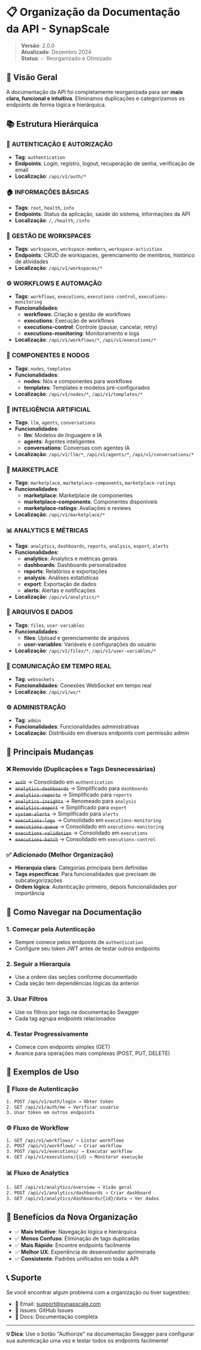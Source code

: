 # 📋 Organização da Documentação da API - SynapScale

> **Versão**: 2.0.0  
> **Atualizado**: Dezembro 2024  
> **Status**: ✅ Reorganizado e Otimizado  

## 🎯 Visão Geral

A documentação da API foi completamente reorganizada para ser **mais clara, funcional e intuitiva**. Eliminamos duplicações e categorizamos os endpoints de forma lógica e hierárquica.

## 📚 Estrutura Hierárquica

### 🔐 **AUTENTICAÇÃO E AUTORIZAÇÃO**
- **Tag**: `authentication`
- **Endpoints**: Login, registro, logout, recuperação de senha, verificação de email
- **Localização**: `/api/v1/auth/*`

### 🏠 **INFORMAÇÕES BÁSICAS**
- **Tags**: `root`, `health`, `info`
- **Endpoints**: Status da aplicação, saúde do sistema, informações da API
- **Localização**: `/`, `/health`, `/info`

### 👥 **GESTÃO DE WORKSPACES**
- **Tags**: `workspaces`, `workspace-members`, `workspace-activities`
- **Endpoints**: CRUD de workspaces, gerenciamento de membros, histórico de atividades
- **Localização**: `/api/v1/workspaces/*`

### ⚙️ **WORKFLOWS E AUTOMAÇÃO**
- **Tags**: `workflows`, `executions`, `executions-control`, `executions-monitoring`
- **Funcionalidades**:
  - **workflows**: Criação e gestão de workflows
  - **executions**: Execução de workflows
  - **executions-control**: Controle (pausar, cancelar, retry)
  - **executions-monitoring**: Monitoramento e logs
- **Localização**: `/api/v1/workflows/*`, `/api/v1/executions/*`

### 🔗 **COMPONENTES E NODOS**
- **Tags**: `nodes`, `templates`
- **Funcionalidades**:
  - **nodes**: Nós e componentes para workflows
  - **templates**: Templates e modelos pré-configurados
- **Localização**: `/api/v1/nodes/*`, `/api/v1/templates/*`

### 🤖 **INTELIGÊNCIA ARTIFICIAL**
- **Tags**: `llm`, `agents`, `conversations`
- **Funcionalidades**:
  - **llm**: Modelos de linguagem e IA
  - **agents**: Agentes inteligentes
  - **conversations**: Conversas com agentes IA
- **Localização**: `/api/v1/llm/*`, `/api/v1/agents/*`, `/api/v1/conversations/*`

### 🛒 **MARKETPLACE**
- **Tags**: `marketplace`, `marketplace-components`, `marketplace-ratings`
- **Funcionalidades**:
  - **marketplace**: Marketplace de componentes
  - **marketplace-components**: Componentes disponíveis
  - **marketplace-ratings**: Avaliações e reviews
- **Localização**: `/api/v1/marketplace/*`

### 📊 **ANALYTICS E MÉTRICAS**
- **Tags**: `analytics`, `dashboards`, `reports`, `analysis`, `export`, `alerts`
- **Funcionalidades**:
  - **analytics**: Analytics e métricas gerais
  - **dashboards**: Dashboards personalizados
  - **reports**: Relatórios e exportações
  - **analysis**: Análises estatísticas
  - **export**: Exportação de dados
  - **alerts**: Alertas e notificações
- **Localização**: `/api/v1/analytics/*`

### 📁 **ARQUIVOS E DADOS**
- **Tags**: `files`, `user-variables`
- **Funcionalidades**:
  - **files**: Upload e gerenciamento de arquivos
  - **user-variables**: Variáveis e configurações do usuário
- **Localização**: `/api/v1/files/*`, `/api/v1/user-variables/*`

### 🔌 **COMUNICAÇÃO EM TEMPO REAL**
- **Tag**: `websockets`
- **Funcionalidades**: Conexões WebSocket em tempo real
- **Localização**: `/api/v1/ws/*`

### ⚙️ **ADMINISTRAÇÃO**
- **Tag**: `admin`
- **Funcionalidades**: Funcionalidades administrativas
- **Localização**: Distribuído em diversos endpoints com permissão admin

## 🔄 Principais Mudanças

### ❌ **Removido** (Duplicações e Tags Desnecessárias)
- ~~`auth`~~ → Consolidado em `authentication`
- ~~`analytics-dashboards`~~ → Simplificado para `dashboards`
- ~~`analytics-reports`~~ → Simplificado para `reports`
- ~~`analytics-insights`~~ → Renomeado para `analysis`
- ~~`analytics-export`~~ → Simplificado para `export`
- ~~`system-alerts`~~ → Simplificado para `alerts`
- ~~`executions-logs`~~ → Consolidado em `executions-monitoring`
- ~~`executions-queue`~~ → Consolidado em `executions-monitoring`
- ~~`executions-validation`~~ → Consolidado em `executions`
- ~~`executions-batch`~~ → Consolidado em `executions-control`

### ✅ **Adicionado** (Melhor Organização)
- **Hierarquia clara**: Categorias principais bem definidas
- **Tags específicas**: Para funcionalidades que precisam de subcategorizações
- **Ordem lógica**: Autenticação primeiro, depois funcionalidades por importância

## 🎯 **Como Navegar na Documentação**

### 1. **Começar pela Autenticação**
- Sempre comece pelos endpoints de `authentication`
- Configure seu token JWT antes de testar outros endpoints

### 2. **Seguir a Hierarquia**
- Use a ordem das seções conforme documentado
- Cada seção tem dependências lógicas da anterior

### 3. **Usar Filtros**
- Use os filtros por tags na documentação Swagger
- Cada tag agrupa endpoints relacionados

### 4. **Testar Progressivamente**
- Comece com endpoints simples (GET)
- Avance para operações mais complexas (POST, PUT, DELETE)

## 📖 **Exemplos de Uso**

### 🔐 **Fluxo de Autenticação**
```bash
1. POST /api/v1/auth/login → Obter token
2. GET /api/v1/auth/me → Verificar usuário
3. Usar token em outros endpoints
```

### ⚙️ **Fluxo de Workflow**
```bash
1. GET /api/v1/workflows/ → Listar workflows
2. POST /api/v1/workflows/ → Criar workflow
3. POST /api/v1/executions/ → Executar workflow
4. GET /api/v1/executions/{id} → Monitorar execução
```

### 📊 **Fluxo de Analytics**
```bash
1. GET /api/v1/analytics/overview → Visão geral
2. POST /api/v1/analytics/dashboards → Criar dashboard
3. GET /api/v1/analytics/dashboards/{id}/data → Ver dados
```

## 🚀 **Benefícios da Nova Organização**

- ✅ **Mais Intuitive**: Navegação lógica e hierárquica
- ✅ **Menos Confuso**: Eliminação de tags duplicadas
- ✅ **Mais Rápido**: Encontre endpoints facilmente
- ✅ **Melhor UX**: Experiência de desenvolvedor aprimorada
- ✅ **Consistente**: Padrões unificados em toda a API

## 📞 **Suporte**

Se você encontrar algum problema com a organização ou tiver sugestões:
- 📧 Email: support@synapscale.com
- 🐛 Issues: GitHub Issues
- 📖 Docs: Documentação completa

---

**💡 Dica**: Use o botão "Authorize" na documentação Swagger para configurar sua autenticação uma vez e testar todos os endpoints facilmente! 